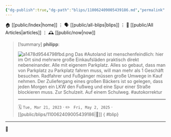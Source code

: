 ```yaml
---
{"dg-publish":true,"dg-path":"blips/110062409005439186.md","permalink":"/blips/110062409005439186/","title":"philipp on mastodon @ 2023-03-21"}
---
```



<div class="transclusion internal-embed is-loaded"><div class="markdown-embed">




🏠 [[public/Index\|home]]  ⋮ 🗣️ [[public/all-blips\|blips]] ⋮  📝 [[public/All Articles\|articles]]  ⋮ 🕰️ [[public/now\|now]]


</div></div>


> [!summary] **philipp**:
>
> ![a1478d9544798fbd.png](/img/user/attachments/a1478d9544798fbd.png)
> Das #Autoland ist menschenfeindlich: hier im
> Ort sind mehrwre große Einkaufsläden  praktisch direkt nebeneinander. Alle mit eigenem Parkplatz. Alles so gebaut, dass man von Parkplatz zu Parkplatz fahren muss, will man mehr als 1 Geschäft besuchen. Radfahrer und Fußgänger müssen große Umwege in Kauf nehmen. Der Zuliefergang eines großen Bäckers ist so gelegen, dass jeden Morgen ein LKW den Fußweg und eine Spur einer Straße blockieren muss. Zur Schulzeit. Auf einem Schulweg. #autokorrektur
> - - -
>
> 🗓️ <code>Tue, Mar 21, 2023</code>  · ✏️ <code> Fri, May 2, 2025</code>  · [[public/blips/110062409005439186\|🔗]]
{ #blip}


- - -

 👾
